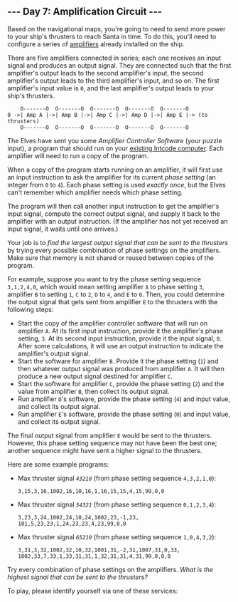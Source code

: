 <article class="day-desc"><h2>--- Day 7: Amplification Circuit ---</h2><p>Based on the navigational maps, you're going to need to send more power to your ship's thrusters to reach Santa in time. To do this, you'll need to configure a series of <a href="https://en.wikipedia.org/wiki/Amplifier">amplifiers</a> already installed on the ship.</p>
<p>There are five <span title="As you can see, I know exactly how rockets work.">amplifiers connected in series</span>; each one receives an input signal and produces an output signal.  They are connected such that the first amplifier's output leads to the second amplifier's input, the second amplifier's output leads to the third amplifier's input, and so on.  The first amplifier's input value is <code>0</code>, and the last amplifier's output leads to your ship's thrusters.</p>
<pre><code>    O-------O  O-------O  O-------O  O-------O  O-------O
0 -&gt;| Amp A |-&gt;| Amp B |-&gt;| Amp C |-&gt;| Amp D |-&gt;| Amp E |-&gt; (to thrusters)
    O-------O  O-------O  O-------O  O-------O  O-------O
</code></pre>
<p>The Elves have sent you some <em>Amplifier Controller Software</em> (your puzzle input), a program that should run on your <a href="5">existing Intcode computer</a>. Each amplifier will need to run a copy of the program.</p>
<p>When a copy of the program starts running on an amplifier, it will first use an input instruction to ask the amplifier for its current <em>phase setting</em> (an integer from <code>0</code> to <code>4</code>). Each phase setting is used <em>exactly once</em>, but the Elves can't remember which amplifier needs which phase setting.</p>
<p>The program will then call another input instruction to get the amplifier's input signal, compute the correct output signal, and supply it back to the amplifier with an output instruction. (If the amplifier has not yet received an input signal, it waits until one arrives.)</p>
<p>Your job is to <em>find the largest output signal that can be sent to the thrusters</em> by trying every possible combination of phase settings on the amplifiers. Make sure that memory is not shared or reused between copies of the program.</p>
<p>For example, suppose you want to try the phase setting sequence <code>3,1,2,4,0</code>, which would mean setting amplifier <code>A</code> to phase setting <code>3</code>, amplifier <code>B</code> to setting <code>1</code>, <code>C</code> to <code>2</code>, <code>D</code> to <code>4</code>, and <code>E</code> to <code>0</code>. Then, you could determine the output signal that gets sent from amplifier <code>E</code> to the thrusters with the following steps:</p>
<ul>
<li>Start the copy of the amplifier controller software that will run on amplifier <code>A</code>. At its first input instruction, provide it the amplifier's phase setting, <code>3</code>.  At its second input instruction, provide it the input signal, <code>0</code>.  After some calculations, it will use an output instruction to indicate the amplifier's output signal.</li>
<li>Start the software for amplifier <code>B</code>. Provide it the phase setting (<code>1</code>) and then whatever output signal was produced from amplifier <code>A</code>. It will then produce a new output signal destined for amplifier <code>C</code>.</li>
<li>Start the software for amplifier <code>C</code>, provide the phase setting (<code>2</code>) and the value from amplifier <code>B</code>, then collect its output signal.</li>
<li>Run amplifier <code>D</code>'s software, provide the phase setting (<code>4</code>) and input value, and collect its output signal.</li>
<li>Run amplifier <code>E</code>'s software, provide the phase setting (<code>0</code>) and input value, and collect its output signal.</li>
</ul>
<p>The final output signal from amplifier <code>E</code> would be sent to the thrusters. However, this phase setting sequence may not have been the best one; another sequence might have sent a higher signal to the thrusters.</p>
<p>Here are some example programs:</p>
<ul>
<li><p>Max thruster signal <em><code>43210</code></em> (from phase setting sequence <code>4,3,2,1,0</code>):</p><pre><code>3,15,3,16,1002,16,10,16,1,16,15,15,4,15,99,0,0</code></pre></li>
<li><p>Max thruster signal <em><code>54321</code></em> (from phase setting sequence <code>0,1,2,3,4</code>):</p><pre><code>3,23,3,24,1002,24,10,24,1002,23,-1,23,<br/>101,5,23,23,1,24,23,23,4,23,99,0,0</code></pre></li>
<li><p>Max thruster signal <em><code>65210</code></em> (from phase setting sequence <code>1,0,4,3,2</code>):</p><pre><code>3,31,3,32,1002,32,10,32,1001,31,-2,31,1007,31,0,33,<br/>1002,33,7,33,1,33,31,31,1,32,31,31,4,31,99,0,0,0</code></pre></li>
</ul>
<p>Try every combination of phase settings on the amplifiers.  <em>What is the highest signal that can be sent to the thrusters?</em></p>
</article>
<p>To play, please identify yourself via one of these services:</p>

